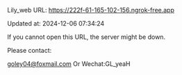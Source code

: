 Lily_web URL: https://222f-61-165-102-156.ngrok-free.app

Updated at: 2024-12-06 07:34:24

If you cannot open this URL, the server might be down.

Please contact: 

goley04@foxmail.com Or Wechat:GL_yeaH